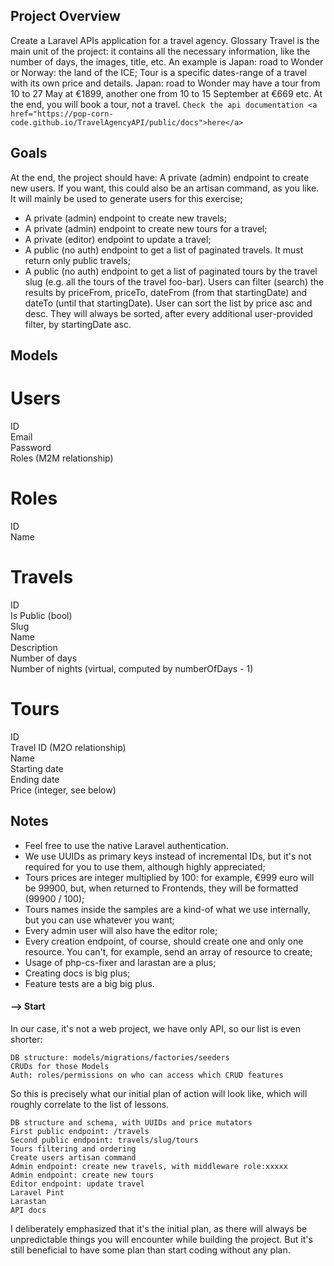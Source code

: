 
## Project Overview
Create a Laravel APIs application for a travel agency.
Glossary
Travel is the main unit of the project: it contains all the necessary information, like the number of days, the images, title, etc. An example is Japan: road to Wonder or Norway: the land of the ICE;
Tour is a specific dates-range of a travel with its own price and details. Japan: road to Wonder may have a tour from 10 to 27 May at €1899, another one from 10 to 15 September at €669 etc. At the end, you will book a tour, not a travel.
`Check the api documentation <a href="https://pop-corn-code.github.io/TravelAgencyAPI/public/docs">here</a>` 
## Goals
At the end, the project should have:
A private (admin) endpoint to create new users. If you want, this could also be an artisan command, as you like. It will mainly be used to generate users for this exercise;
* A private (admin) endpoint to create new travels;
* A private (admin) endpoint to create new tours for a travel;
* A private (editor) endpoint to update a travel;
* A public (no auth) endpoint to get a list of paginated travels. It must return only public travels;
* A public (no auth) endpoint to get a list of paginated tours by the travel slug (e.g. all the tours of the travel foo-bar). Users can filter (search) the results by priceFrom, priceTo, dateFrom (from that startingDate) and dateTo (until that startingDate). User can sort the list by price asc and desc. They will always be sorted, after every additional user-provided filter, by startingDate asc.
## Models
# Users
ID<br>
Email<br>
Password<br>
Roles (M2M relationship)
# Roles
ID<br>
Name
# Travels
ID<br>
Is Public (bool)<br>
Slug<br>
Name<br>
Description<br>
Number of days<br>
Number of nights (virtual, computed by numberOfDays - 1)<br>
# Tours
ID<br>
Travel ID (M2O relationship)<br>
Name<br>
Starting date<br>
Ending date<br>
Price (integer, see below)<br>
## Notes
<ul>
    <li>Feel free to use the native Laravel authentication.</li>
    <li>We use UUIDs as primary keys instead of incremental IDs, but it's not required for you to use them, although highly appreciated;</li>
    <li>
Tours prices are integer multiplied by 100: for example, €999 euro will be 99900, but, when returned to Frontends, they will be formatted (99900 / 100);</li>
    <li>
Tours names inside the samples are a kind-of what we use internally, but you can use whatever you want;</li>
    <li>
Every admin user will also have the editor role;</li>
    <li>
Every creation endpoint, of course, should create one and only one resource. You can't, for example, send an array of resource to create;</li>
    <li>
Usage of php-cs-fixer and larastan are a plus;</li>
    <li>
Creating docs is big plus;</li>
    <li>
Feature tests are a big big plus.</li>
</ul>

#### --> Start

In our case, it's not a web project, we have only API, so our list is even shorter:

    DB structure: models/migrations/factories/seeders
    CRUDs for those Models
    Auth: roles/permissions on who can access which CRUD features

So this is precisely what our initial plan of action will look like, which will roughly correlate to the list of lessons.

    DB structure and schema, with UUIDs and price mutators
    First public endpoint: /travels
    Second public endpoint: travels/slug/tours
    Tours filtering and ordering
    Create users artisan command
    Admin endpoint: create new travels, with middleware role:xxxxx
    Admin endpoint: create new tours
    Editor endpoint: update travel
    Laravel Pint
    Larastan
    API docs

I deliberately emphasized that it's the initial plan, as there will always be unpredictable things you will encounter while building the project. But it's still beneficial to have some plan than start coding without any plan.

